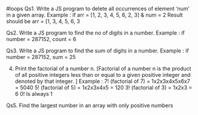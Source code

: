 #loops
Qs1. Write a JS program to delete all occurrences of element ‘num’ in a given array.
Example : if arr = [1, 2, 3, 4, 5, 6, 2, 3] & num = 2
Result should be arr = [1, 3, 4, 5, 6, 3




Qs2. Write a JS program to find the no of digits in a number.
Example : if number = 287152, count = 6



Qs3. Write a JS program to find the sum of digits in a number.
Example : if number = 287152, sum = 25

4. Print the factorial of a number n.
[Factorial of a number n is the product of all positive integers less than or equal to a
given positive integer and denoted by that integer. ]
Example :
7! (factorial of 7) = 1x2x3x4x5x6x7 = 5040
5! (factorial of 5) = 1x2x3x4x5 = 120
3! (factorial of 3) = 1x2x3 = 6
0! Is always 1




Qs5. Find the largest number in an array with only positive numbers




